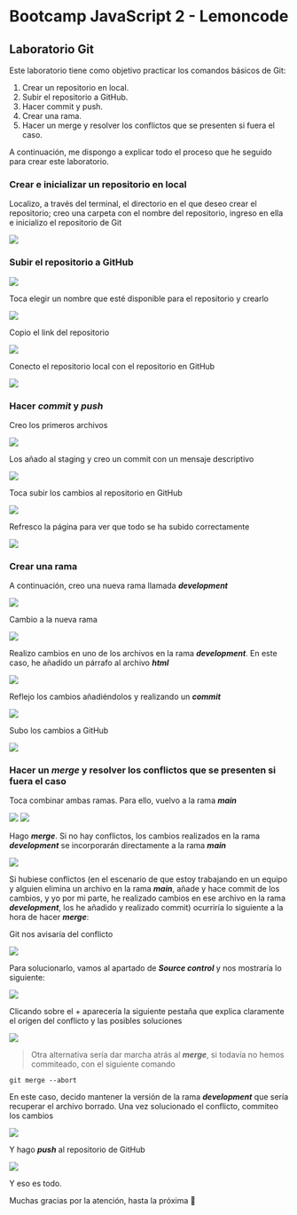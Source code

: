# Bootcamp JavaScript 2 - Lemoncode

## Laboratorio Git

Este laboratorio tiene como objetivo practicar los comandos básicos de Git:

1. Crear un repositorio en local.
2. Subir el repositorio a GitHub.
3. Hacer commit y push.
4. Crear una rama.
5. Hacer un merge y resolver los conflictos que se presenten si fuera el caso.

A continuación, me dispongo a explicar todo el proceso que he seguido para crear este laboratorio.

### Crear e inicializar un repositorio en local

Localizo, a través del terminal, el directorio en el que deseo crear el repositorio; creo una carpeta con el nombre del repositorio, ingreso en ella e inicializo el repositorio de Git

<img src="./capturas/img1.png" />

### Subir el repositorio a GitHub

<img src="./capturas/img2.png"/>

Toca elegir un nombre que esté disponible para el repositorio y crearlo

<img src="./capturas/img2.1.png"/>

Copio el link del repositorio

<img src="./capturas/img2.2.png"/>

Conecto el repositorio local con el repositorio en GitHub

<img src="./capturas/img2.3.png"/>

### Hacer _commit_ y _push_

Creo los primeros archivos

<img src="./capturas/img3.png"/>

Los añado al staging y creo un commit con un mensaje descriptivo

<img src="./capturas/img3.1.png"/>

Toca subir los cambios al repositorio en GitHub

<img src="./capturas/img3.2.png"/>

Refresco la página para ver que todo se ha subido correctamente

<img src="./capturas/img3.3.png"/>

### Crear una rama

A continuación, creo una nueva rama llamada **_development_**

<img src="./capturas/img4.png"/>

Cambio a la nueva rama

<img src="./capturas/img4.1.png"/>

Realizo cambios en uno de los archivos en la rama **_development_**. En este caso, he añadido un párrafo al archivo **_html_**

<img src="./capturas/img4.2.png"/>

Reflejo los cambios añadiéndolos y realizando un **_commit_**

<img src="./capturas/img4.3.png"/>

Subo los cambios a GitHub

<img src="./capturas/img4.4.png"/>

### Hacer un _merge_ y resolver los conflictos que se presenten si fuera el caso

Toca combinar ambas ramas. Para ello, vuelvo a la rama **_main_**

<img src="./capturas/img5.png"/>
<img src="./capturas/img5.1.png"/>

Hago **_merge_**. Si no hay conflictos, los cambios realizados en la rama **_development_** se incorporarán directamente a la rama **_main_**

<img src="./capturas/img5.2.png"/>

Si hubiese conflictos (en el escenario de que estoy trabajando en un equipo y alguien elimina un archivo en la rama **_main_**, añade y hace commit de los cambios, y yo por mi parte, he realizado cambios en ese archivo en la rama **_development_**, los he añadido y realizado commit) ocurriría lo siguiente a la hora de hacer **_merge_**:

Git nos avisaría del conflicto

<img src="./capturas/img6.png"/>

Para solucionarlo, vamos al apartado de **_Source control_** y nos mostraría lo siguiente:

<img src="./capturas/img6.1.png"/>

Clicando sobre el + aparecería la siguiente pestaña que explica claramente el origen del conflicto y las posibles soluciones

<img src="./capturas/img6.2.png"/>

> Otra alternativa sería dar marcha atrás al **_merge_**, si todavía no hemos commiteado, con el siguiente comando

```
git merge --abort
```

En este caso, decido mantener la versión de la rama **_development_** que sería recuperar el archivo borrado. Una vez solucionado el conflicto, commiteo los cambios

<img src="./capturas/img6.3.png"/>

Y hago **_push_** al repositorio de GitHub

<img src="./capturas/img7.png"/>

Y eso es todo.

Muchas gracias por la atención, hasta la próxima 🙂

